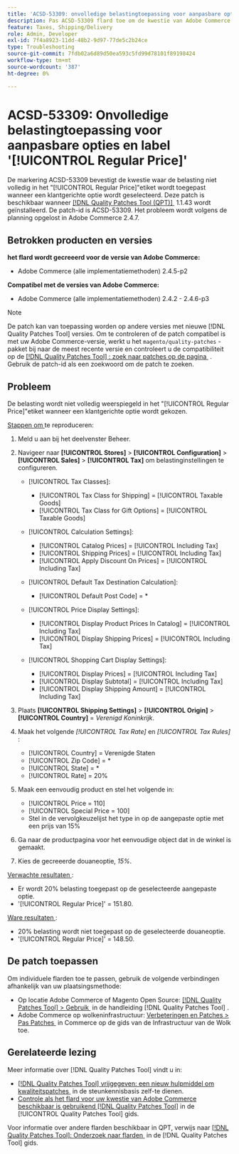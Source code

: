 ```yaml
---
title: 'ACSD-53309: onvolledige belastingtoepassing voor aanpasbare opties en label [!UICONTROL Regular Price]'
description: Pas ACSD-53309 flard toe om de kwestie van Adobe Commerce te bevestigen waar de belasting niet volledig in het "[!UICONTROL Regular Price]"etiket wordt toegepast wanneer een klantgerichte optie wordt geselecteerd.
feature: Taxes, Shipping/Delivery
role: Admin, Developer
exl-id: 7f4a8923-11dd-48b2-9d97-77de5c2b24ce
type: Troubleshooting
source-git-commit: 7fdb02a6d89d50ea593c5fd99d78101f89198424
workflow-type: tm+mt
source-wordcount: '387'
ht-degree: 0%

---
```


# ACSD-53309: Onvolledige belastingtoepassing voor aanpasbare opties en label &#39;[!UICONTROL Regular Price]&#39;

De markering ACSD-53309 bevestigt de kwestie waar de belasting niet volledig in het &quot;[!UICONTROL Regular Price]&quot;etiket wordt toegepast wanneer een klantgerichte optie wordt geselecteerd. Deze patch is beschikbaar wanneer [[!DNL Quality Patches Tool (QPT)] &#x200B;](https://experienceleague.adobe.com/nl/docs/commerce-operations/tools/quality-patches-tool/quality-patches-tool-to-self-serve-quality-patches) 1.1.43 wordt geïnstalleerd. De patch-id is ACSD-53309. Het probleem wordt volgens de planning opgelost in Adobe Commerce 2.4.7.

## Betrokken producten en versies

**het flard wordt gecreeerd voor de versie van Adobe Commerce:**

* Adobe Commerce (alle implementatiemethoden) 2.4.5-p2

**Compatibel met de versies van Adobe Commerce:**

* Adobe Commerce (alle implementatiemethoden) 2.4.2 - 2.4.6-p3

>[!NOTE]
>
>De patch kan van toepassing worden op andere versies met nieuwe [!DNL Quality Patches Tool] versies. Om te controleren of de patch compatibel is met uw Adobe Commerce-versie, werkt u het `magento/quality-patches` -pakket bij naar de meest recente versie en controleert u de compatibiliteit op de [[!DNL Quality Patches Tool] : zoek naar patches op de pagina &#x200B;](https://experienceleague.adobe.com/tools/commerce-quality-patches/index.html?lang=nl-NL) . Gebruik de patch-id als een zoekwoord om de patch te zoeken.

## Probleem

De belasting wordt niet volledig weerspiegeld in het &quot;[!UICONTROL Regular Price]&quot;etiket wanneer een klantgerichte optie wordt gekozen.

<u> Stappen om </u> te reproduceren:

1. Meld u aan bij het deelvenster Beheer.
1. Navigeer naar **[!UICONTROL Stores]** > **[!UICONTROL Configuration]** > **[!UICONTROL Sales]** > **[!UICONTROL Tax]** om belastinginstellingen te configureren.

   * [!UICONTROL Tax Classes]:

      * [!UICONTROL Tax Class for Shipping] = [!UICONTROL Taxable Goods]
      * [!UICONTROL Tax Class for Gift Options] = [!UICONTROL Taxable Goods]

   * [!UICONTROL Calculation Settings]:

      * [!UICONTROL Catalog Prices] = [!UICONTROL Including Tax]
      * [!UICONTROL Shipping Prices] = [!UICONTROL Including Tax]
      * [!UICONTROL Apply Discount On Prices] = [!UICONTROL Including Tax]

   * [!UICONTROL Default Tax Destination Calculation]:

      * [!UICONTROL Default Post Code] = *

   * [!UICONTROL Price Display Settings]:

      * [!UICONTROL Display Product Prices In Catalog] = [!UICONTROL Including Tax]
      * [!UICONTROL Display Shipping Prices] = [!UICONTROL Including Tax]

   * [!UICONTROL Shopping Cart Display Settings]:

      * [!UICONTROL Display Prices] = [!UICONTROL Including Tax]
      * [!UICONTROL Display Subtotal] = [!UICONTROL Including Tax]
      * [!UICONTROL Display Shipping Amount] = [!UICONTROL Including Tax]

1. Plaats **[!UICONTROL Shipping Settings]** > **[!UICONTROL Origin]** > **[!UICONTROL Country]** = *Verenigd Koninkrijk*.

1. Maak het volgende *[!UICONTROL Tax Rate]* en *[!UICONTROL Tax Rules]* :

   * [!UICONTROL Country] = Verenigde Staten
   * [!UICONTROL Zip Code] = *
   * [!UICONTROL State] = *
   * [!UICONTROL Rate] = 20%
1. Maak een eenvoudig product en stel het volgende in:
   * [!UICONTROL Price = 110]
   * [!UICONTROL Special Price = 100]
   * Stel in de vervolgkeuzelijst het type in op de aangepaste optie met een prijs van 15%
1. Ga naar de productpagina voor het eenvoudige object dat in de winkel is gemaakt.
1. Kies de gecreeerde douaneoptie, *15%*.

<u> Verwachte resultaten </u>:

* Er wordt 20% belasting toegepast op de geselecteerde aangepaste optie.
* &#39;[!UICONTROL Regular Price]&#39; = 151.80.

<u> Ware resultaten </u>:

* 20% belasting wordt niet toegepast op de geselecteerde douaneoptie.
* &#39;[!UICONTROL Regular Price]&#39; = 148.50.

## De patch toepassen

Om individuele flarden toe te passen, gebruik de volgende verbindingen afhankelijk van uw plaatsingsmethode:

* Op locatie Adobe Commerce of Magento Open Source: [[!DNL Quality Patches Tool] > Gebruik &#x200B;](/help/tools/quality-patches-tool/usage.md) in de handleiding [!DNL Quality Patches Tool] .
* Adobe Commerce op wolkeninfrastructuur: [&#x200B; Verbeteringen en Patches > Pas Patches &#x200B;](https://experienceleague.adobe.com/docs/commerce-cloud-service/user-guide/develop/upgrade/apply-patches.html?lang=nl-NL) in Commerce op de gids van de Infrastructuur van de Wolk toe.

## Gerelateerde lezing

Meer informatie over [!DNL Quality Patches Tool] vindt u in:

* [[!DNL Quality Patches Tool]  vrijgegeven: een nieuw hulpmiddel om kwaliteitspatches &#x200B;](https://experienceleague.adobe.com/nl/docs/commerce-operations/tools/quality-patches-tool/quality-patches-tool-to-self-serve-quality-patches) in de steunkennisbasis zelf-te dienen.
* [&#x200B; Controle als het flard voor uw kwestie van Adobe Commerce beschikbaar is gebruikend  [!DNL Quality Patches Tool]](/help/tools/quality-patches-tool/patches-available-in-qpt/check-patch-for-magento-issue-with-magento-quality-patches.md) in de [!UICONTROL Quality Patches Tool] gids.


Voor informatie over andere flarden beschikbaar in QPT, verwijs naar [[!DNL Quality Patches Tool]: Onderzoek naar flarden &#x200B;](https://experienceleague.adobe.com/tools/commerce-quality-patches/index.html?lang=nl-NL) in de [!DNL Quality Patches Tool] gids.
